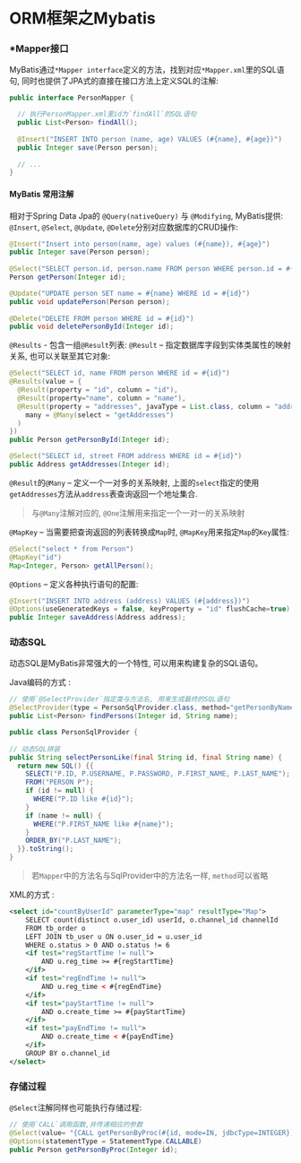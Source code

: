 # ORM框架之Mybatis

### *Mapper接口
MyBatis通过`*Mapper interface`定义的方法，找到对应`*Mapper.xml`里的SQL语句, 同时也提供了JPA式的直接在接口方法上定义SQL的注解:

```java
public interface PersonMapper {

  // 执行PersonMapper.xml里id为`findAll`的SQL语句
  public List<Person> findAll();
 
  @Insert("INSERT INTO person (name, age) VALUES (#{name}, #{age})")
  public Integer save(Person person);
  
  // ...
}
```
#### MyBatis 常用注解
相对于Spring Data Jpa的 `@Query(nativeQuery)` 与 `@Modifying`, MyBatis提供:
`@Insert`, `@Select`, `@Update`, `@Delete`分别对应数据库的CRUD操作:
```java
@Insert("Insert into person(name, age) values (#{name}), #{age}")
public Integer save(Person person);
  
@Select("SELECT person.id, person.name FROM person WHERE person.id = #{id}")
Person getPerson(Integer id);

@Update("UPDATE person SET name = #{name} WHERE id = #{id}")
public void updatePerson(Person person);
 
@Delete("DELETE FROM person WHERE id = #{id}")
public void deletePersonById(Integer id);
```

`@Results` - 包含一组`@Result`列表:
`@Result`  – 指定数据库字段到实体类属性的映射关系, 也可以关联至其它对象:
```java
@Select("SELECT id, name FROM person WHERE id = #{id}")
@Results(value = {
  @Result(property = "id", column = "id"),
  @Result(property="name", column = "name"),
  @Result(property = "addresses", javaType = List.class, column = "address_id", 
    many = @Many(select = "getAddresses")
  )
})
public Person getPersonById(Integer id);

@Select("SELECT id, street FROM address WHERE id = #{id}")
public Address getAddresses(Integer id);
```
`@Result`的`@Many` – 定义一个一对多的关系映射, 上面的`select`指定的使用`getAddresses`方法从`address`表查询返回一个地址集合.
> 与`@Many`注解对应的, `@One`注解用来指定一个一对一的关系映射

`@MapKey` – 当需要把查询返回的列表转换成`Map`时, `@MapKey`用来指定`Map`的`Key`属性:
```java
@Select("select * from Person")
@MapKey("id")
Map<Integer, Person> getAllPerson();
```

`@Options` – 定义各种执行语句的配置:
```java
@Insert("INSERT INTO address (address) VALUES (#{address})")
@Options(useGeneratedKeys = false, keyProperty = "id" flushCache=true)
public Integer saveAddress(Address address);
```
### 动态SQL
动态SQL是MyBatis非常强大的一个特性, 可以用来构建复杂的SQL语句。

Java编码的方式 :
```java
// 使用`@SelectProvider`指定类与方法名, 用来生成最终的SQL语句
@SelectProvider(type = PersonSqlProvider.class, method="getPersonByName")
public List<Person> findPersons(Integer id, String name);

public class PersonSqlProvider {
  
// 动态SQL拼装
public String selectPersonLike(final String id, final String name) {  
  return new SQL() {{ 
    SELECT("P.ID, P.USERNAME, P.PASSWORD, P.FIRST_NAME, P.LAST_NAME"); 
    FROM("PERSON P");  
    if (id != null) { 
      WHERE("P.ID like #{id}");  
    }
    if (name != null) { 
      WHERE("P.FIRST_NAME like #{name}");  
    }
    ORDER_BY("P.LAST_NAME");  
  }}.toString();  
}
```
> 若`Mapper`中的方法名与SqlProvider中的方法名一样, `method`可以省略

XML的方式 :
```xml
<select id="countByUserId" parameterType="map" resultType="Map">  
	SELECT count(distinct o.user_id) userId, o.channel_id channelId
	FROM tb_order o 
	LEFT JOIN tb_user u ON o.user_id = u.user_id  
	WHERE o.status > 0 AND o.status != 6
	<if test="regStartTime != null"> 
		AND u.reg_time >= #{regStartTime}
	</if>  
	<if test="regEndTime != null">  
		AND u.reg_time < #{regEndTime}
	</if>  
	<if test="payStartTime != null">  
		AND o.create_time >= #{payStartTime}  
	</if>  
	<if test="payEndTime != null">  
		AND o.create_time < #{payEndTime}
	</if>  
	GROUP BY o.channel_id
</select>
```

### 存储过程
`@Select`注解同样也可能执行存储过程:
```java
// 使用`CALL`调用函数,并传递相应的参数
@Select(value= "{CALL getPersonByProc(#{id, mode=IN, jdbcType=INTEGER})}")
@Options(statementType = StatementType.CALLABLE)
public Person getPersonByProc(Integer id);
```
<!--stackedit_data:
eyJoaXN0b3J5IjpbLTQxNzc3MjY5N119
-->